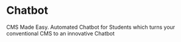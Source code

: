 # Chatbot
CMS Made Easy. Automated Chatbot for Students which turns your conventional CMS to an innovative Chatbot
